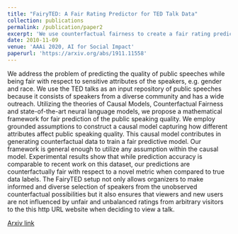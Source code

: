 ```yaml
---
title: "FairyTED: A Fair Rating Predictor for TED Talk Data"
collection: publications
permalink: /publication/paper2
excerpt: 'We use counterfactual fairness to create a fair rating predictor model for the public speaking dataset(TEDtalk).'
date: 2010-11-09
venue: 'AAAi 2020, AI for Social Impact'
paperurl: 'https://arxiv.org/abs/1911.11558'
---
```

We address the problem of predicting the quality of public speeches while being fair with respect to sensitive attributes of the speakers, e.g. gender and race. We use the TED talks as an input repository of public speeches because it consists of speakers from a diverse community and has a wide outreach. Utilizing the theories of Causal Models, Counterfactual Fairness and state-of-the-art neural language models, we propose a mathematical framework for fair prediction of the public speaking quality. We employ grounded assumptions to construct a causal model capturing how different attributes affect public speaking quality. This causal model contributes in generating counterfactual data to train a fair predictive model. Our framework is general enough to utilize any assumption within the causal model. Experimental results show that while prediction accuracy is comparable to recent work on this dataset, our predictions are counterfactually fair with respect to a novel metric when compared to true data labels. The FairyTED setup not only allows organizers to make informed and diverse selection of speakers from the unobserved counterfactual possibilities but it also ensures that viewers and new users are not influenced by unfair and unbalanced ratings from arbitrary visitors to the this http URL website when deciding to view a talk.

[Arxiv link](https://arxiv.org/abs/1911.11558)
